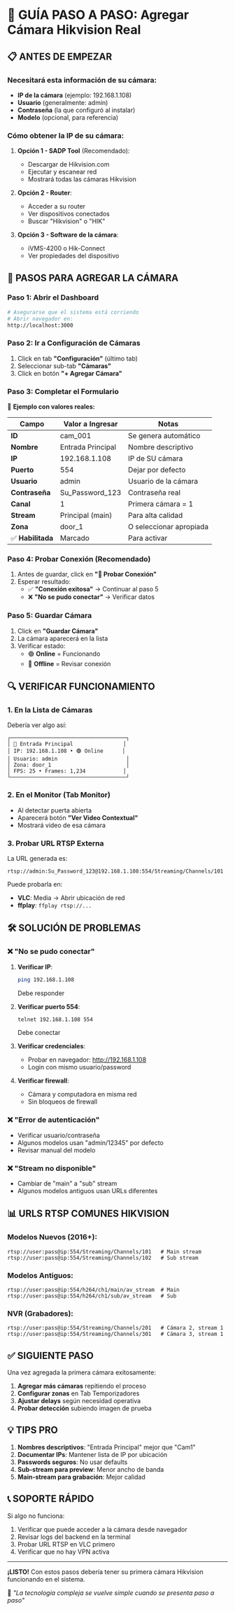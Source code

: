 # 🎥 GUÍA PASO A PASO: Agregar Cámara Hikvision Real

## 📋 ANTES DE EMPEZAR

### Necesitará esta información de su cámara:
- **IP de la cámara** (ejemplo: 192.168.1.108)
- **Usuario** (generalmente: admin)
- **Contraseña** (la que configuró al instalar)
- **Modelo** (opcional, para referencia)

### Cómo obtener la IP de su cámara:
1. **Opción 1 - SADP Tool** (Recomendado):
   - Descargar de Hikvision.com
   - Ejecutar y escanear red
   - Mostrará todas las cámaras Hikvision

2. **Opción 2 - Router**:
   - Acceder a su router
   - Ver dispositivos conectados
   - Buscar "Hikvision" o "HIK"

3. **Opción 3 - Software de la cámara**:
   - iVMS-4200 o Hik-Connect
   - Ver propiedades del dispositivo

## 🚀 PASOS PARA AGREGAR LA CÁMARA

### Paso 1: Abrir el Dashboard
```bash
# Asegurarse que el sistema está corriendo
# Abrir navegador en:
http://localhost:3000
```

### Paso 2: Ir a Configuración de Cámaras
1. Click en tab **"Configuración"** (último tab)
2. Seleccionar sub-tab **"Cámaras"**
3. Click en botón **"+ Agregar Cámara"**

### Paso 3: Completar el Formulario

📝 **Ejemplo con valores reales:**

| Campo | Valor a Ingresar | Notas |
|-------|------------------|-------|
| **ID** | cam_001 | Se genera automático |
| **Nombre** | Entrada Principal | Nombre descriptivo |
| **IP** | 192.168.1.108 | IP de SU cámara |
| **Puerto** | 554 | Dejar por defecto |
| **Usuario** | admin | Usuario de la cámara |
| **Contraseña** | Su_Password_123 | Contraseña real |
| **Canal** | 1 | Primera cámara = 1 |
| **Stream** | Principal (main) | Para alta calidad |
| **Zona** | door_1 | O seleccionar apropiada |
| ✅ **Habilitada** | Marcado | Para activar |

### Paso 4: Probar Conexión (Recomendado)
1. Antes de guardar, click en **"🔌 Probar Conexión"**
2. Esperar resultado:
   - ✅ **"Conexión exitosa"** → Continuar al paso 5
   - ❌ **"No se pudo conectar"** → Verificar datos

### Paso 5: Guardar Cámara
1. Click en **"Guardar Cámara"**
2. La cámara aparecerá en la lista
3. Verificar estado:
   - 🟢 **Online** = Funcionando
   - 🔴 **Offline** = Revisar conexión

## 🔍 VERIFICAR FUNCIONAMIENTO

### 1. En la Lista de Cámaras
Debería ver algo así:
```
┌─────────────────────────────────────┐
│ 🎥 Entrada Principal                │
│ IP: 192.168.1.108 • 🟢 Online      │
│ Usuario: admin                      │
│ Zona: door_1                        │
│ FPS: 25 • Frames: 1,234            │
└─────────────────────────────────────┘
```

### 2. En el Monitor (Tab Monitor)
- Al detectar puerta abierta
- Aparecerá botón **"Ver Video Contextual"**
- Mostrará video de esa cámara

### 3. Probar URL RTSP Externa
La URL generada es:
```
rtsp://admin:Su_Password_123@192.168.1.108:554/Streaming/Channels/101
```

Puede probarla en:
- **VLC**: Media → Abrir ubicación de red
- **ffplay**: `ffplay rtsp://...`

## 🛠️ SOLUCIÓN DE PROBLEMAS

### ❌ "No se pudo conectar"

1. **Verificar IP**:
   ```bash
   ping 192.168.1.108
   ```
   Debe responder

2. **Verificar puerto 554**:
   ```bash
   telnet 192.168.1.108 554
   ```
   Debe conectar

3. **Verificar credenciales**:
   - Probar en navegador: http://192.168.1.108
   - Login con mismo usuario/password

4. **Verificar firewall**:
   - Cámara y computadora en misma red
   - Sin bloqueos de firewall

### ❌ "Error de autenticación"
- Verificar usuario/contraseña
- Algunos modelos usan "admin/12345" por defecto
- Revisar manual del modelo

### ❌ "Stream no disponible"
- Cambiar de "main" a "sub" stream
- Algunos modelos antiguos usan URLs diferentes

## 📊 URLS RTSP COMUNES HIKVISION

### Modelos Nuevos (2016+):
```
rtsp://user:pass@ip:554/Streaming/Channels/101   # Main stream
rtsp://user:pass@ip:554/Streaming/Channels/102   # Sub stream
```

### Modelos Antiguos:
```
rtsp://user:pass@ip:554/h264/ch1/main/av_stream  # Main
rtsp://user:pass@ip:554/h264/ch1/sub/av_stream   # Sub
```

### NVR (Grabadores):
```
rtsp://user:pass@ip:554/Streaming/Channels/201   # Cámara 2, stream 1
rtsp://user:pass@ip:554/Streaming/Channels/301   # Cámara 3, stream 1
```

## ✅ SIGUIENTE PASO

Una vez agregada la primera cámara exitosamente:

1. **Agregar más cámaras** repitiendo el proceso
2. **Configurar zonas** en Tab Temporizadores
3. **Ajustar delays** según necesidad operativa
4. **Probar detección** subiendo imagen de prueba

## 💡 TIPS PRO

1. **Nombres descriptivos**: "Entrada Principal" mejor que "Cam1"
2. **Documentar IPs**: Mantener lista de IP por ubicación
3. **Passwords seguros**: No usar defaults
4. **Sub-stream para preview**: Menor ancho de banda
5. **Main-stream para grabación**: Mejor calidad

## 📞 SOPORTE RÁPIDO

Si algo no funciona:
1. Verificar que puede acceder a la cámara desde navegador
2. Revisar logs del backend en la terminal
3. Probar URL RTSP en VLC primero
4. Verificar que no hay VPN activa

---

**¡LISTO!** Con estos pasos debería tener su primera cámara Hikvision funcionando en el sistema.

🦅 *"La tecnología compleja se vuelve simple cuando se presenta paso a paso"*
